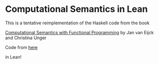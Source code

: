 # Computational Semantics in Lean

This is a tentative reimplementation of the Haskell code from the book

 [Computational Semantics with Functional Programming](https://www.cambridge.org/br/universitypress/subjects/languages-linguistics/computational-linguistics/computational-semantics-functional-programming) by Jan van Eijck and Christina Unger

 Code from [here](https://staff.fnwi.uva.nl/d.j.n.vaneijck2/cs/#Programs)

in Lean!


